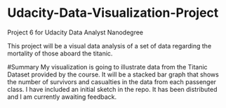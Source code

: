 # Udacity-Data-Visualization-Project
Project 6 for Udacity Data Analyst Nanodegree

This project will be a visual data analysis of a set of data regarding the mortality of those aboard the titanic.

#Summary
My visualization is going to illustrate data from the Titanic Dataset provided by the course. It will be a stacked bar graph that shows the number of survivors and casualties in the data from each passenger class. I have included an initial sketch in the repo. It has been distributed and I am currently awaiting feedback.
